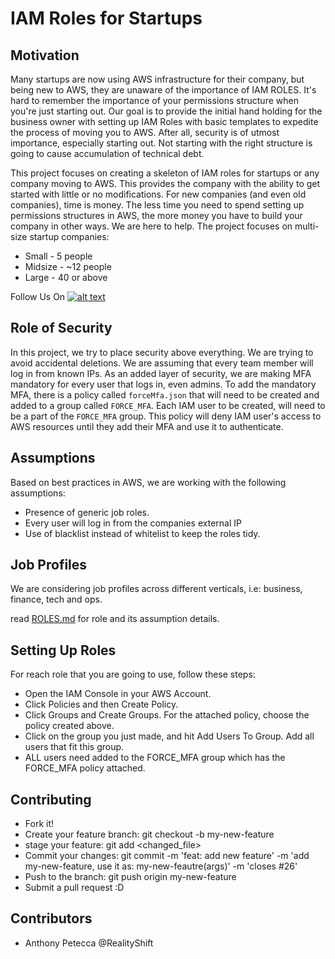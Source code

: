 # IAM Roles for Startups



## Motivation

Many startups are now using AWS infrastructure for their company, but being new to AWS, they are unaware of the importance of IAM ROLES. It's hard to remember the importance of your permissions structure when you're just starting out. Our goal is to provide the initial hand holding for the business owner with setting up IAM Roles with basic templates to expedite the process of moving you to AWS. After all, security is of utmost importance, especially starting out. Not starting with the right structure is going to cause accumulation of technical debt.

This project focuses on creating a skeleton of IAM roles for startups or any company moving to AWS. This provides the company with the ability to get started with little or no modifications. For new companies (and even old companies), time is money. The less time you need to spend setting up permissions structures in AWS, the more money you have to build your company in other ways. We are here to help. The project focuses on multi-size startup companies:

- Small - 5 people
- Midsize - ~12 people
- Large - 40 or above

Follow Us On [![alt text][2.1]][2]

[2.1]: http://i.imgur.com/P3YfQoD.png
[2]: http://www.facebook.com/SingaporeTechEntrepreneurs/

## Role of Security


In this project, we try to place security above everything. We are trying to avoid accidental deletions. We are assuming that every team member will log in from known IPs. As an added layer of security, we are making MFA mandatory for every user that logs in, even admins. To add the mandatory MFA, there is a policy called ```forceMfa.json``` that will need to be created and added to a group called ```FORCE_MFA```. Each IAM user to be created, will need to be a part of the ```FORCE_MFA``` group. This policy will deny IAM user's access to AWS resources until they add their MFA and use it to authenticate.


## Assumptions

Based on best practices in AWS, we are working with the following assumptions:

- Presence of generic job roles.
- Every user will log in from the companies external IP
- Use of blacklist instead of whitelist to keep the roles tidy.


## Job Profiles

We are considering job profiles across different verticals, i.e: business, finance, tech and ops.

read [ROLES.md](https://github.com/Singapore-Tech-Entrepreneurs/Startup-AWS-IAM-Roles/blob/master/ROLES.md) for role and its assumption details.

## Setting Up Roles

For reach role that you are going to use, follow these steps:

- Open the IAM Console in your AWS Account.
- Click Policies and then Create Policy.
- Click Groups and Create Groups. For the attached policy, choose the policy created above.
- Click on the group you just made, and hit Add Users To Group. Add all users that fit this group.
- ALL users need added to the FORCE_MFA group which has the FORCE_MFA policy attached.

## Contributing

- Fork it!
- Create your feature branch: git checkout -b my-new-feature
- stage your feature: git add <changed_file>
- Commit your changes: git commit -m 'feat: add new feature' -m 'add my-new-feature, use it as: my-new-feautre(args)' -m 'closes #26'
- Push to the branch: git push origin my-new-feature
- Submit a pull request :D


## Contributors

- Anthony Petecca @RealityShift
